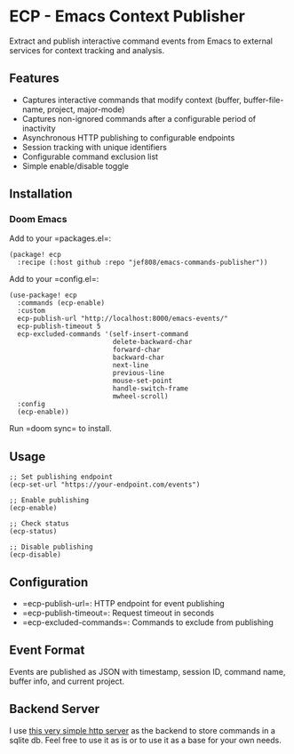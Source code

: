 # ECP - Emacs Context Publisher
Extract and publish interactive command events from Emacs to external
services for context tracking and analysis.

## Features
- Captures interactive commands that modify context (buffer, buffer-file-name, project, major-mode)
- Captures non-ignored commands after a configurable period of inactivity
- Asynchronous HTTP publishing to configurable endpoints
- Session tracking with unique identifiers
- Configurable command exclusion list
- Simple enable/disable toggle

## Installation
### Doom Emacs
Add to your =packages.el=:

``` elisp
(package! ecp
  :recipe (:host github :repo "jef808/emacs-commands-publisher"))
```

Add to your =config.el=:

``` elisp
(use-package! ecp
  :commands (ecp-enable)
  :custom
  ecp-publish-url "http://localhost:8000/emacs-events/"
  ecp-publish-timeout 5
  ecp-excluded-commands '(self-insert-command
                          delete-backward-char
                          forward-char
                          backward-char
                          next-line
                          previous-line
                          mouse-set-point
                          handle-switch-frame
                          mwheel-scroll)
  :config
  (ecp-enable))
```

Run =doom sync= to install.

## Usage
``` elisp
;; Set publishing endpoint
(ecp-set-url "https://your-endpoint.com/events")

;; Enable publishing
(ecp-enable)

;; Check status
(ecp-status)

;; Disable publishing
(ecp-disable)
```

## Configuration
- =ecp-publish-url=: HTTP endpoint for event publishing
- =ecp-publish-timeout=: Request timeout in seconds
- =ecp-excluded-commands=: Commands to exclude from publishing

## Event Format
Events are published as JSON with timestamp, session ID, command name,
buffer info, and current project.

## Backend Server

I use [this very simple http server](https://github.com/Jef808/chrome-ext-export-history) as the backend to store commands in a sqlite db. Feel free to use it as is or to use it as a base for your own needs.
